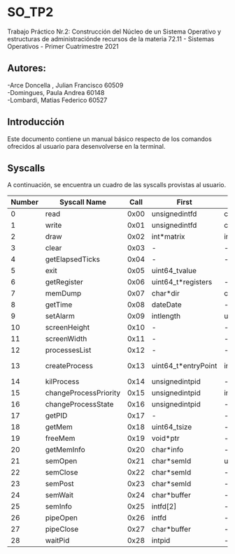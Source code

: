 # SO_TP2
Trabajo Práctico Nr.2: Construcción del Núcleo de un Sistema Operativo y estructuras de administraciónde recursos de la materia 72.11 - Sistemas Operativos - Primer Cuatrimestre 2021

## Autores:
-Arce Doncella , Julian Francisco 60509                         
-Domingues, Paula Andrea 60148                                
-Lombardi, Matias Federico 60527

## Introducción
Este documento contiene un manual básico respecto de los comandos ofrecidos al usuario para desenvolverse en la terminal.

## Syscalls
A continuación, se encuentra un cuadro de las syscalls provistas al usuario.<br>

|Number|Syscall Name		|Call	|First			|Second		|Third		|Fourth	|Fifth		|Sixth		|Seventh	|
|-------|----------------------|-------|----------------------|----------------------|--------------|---------------|--------------|--------------|---------------|
|0	    |read			        |0x00	|unsignedintfd		|char*buffer		|intlength	|-	-	|-	-	|		|		|
|1	    |write			        |0x01	|unsignedintfd		|char*buffer		|introw	|intcol	|intcolor	|-	-	|		|
|2	    |draw			        |0x02	|int*matrix		|introw		|	intcol	|introws	|intcolumns	|-	-	|		|
|3	    |clear			        |0x03	|-			|-	-	-	|-		|		|		|		|		|
|4	    |getElapsedTicks	    |0x04	|-			|-			|	-	|-	-	|-	-	|		|		|
|5	    |exit			        |0x05	|uint64_tvalue		|			|	-	|-	-	|-	-	|		|		|
|6	    |getRegister		    |0x06	|uint64_t*registers	|	-		|	-	|-	-	|-		|-		|		|
|7	    |memDump		        |0x07	|char*dir		|char*dump		|-	-	|-	-	|-		|		|		|
|8	    |getTime		        |0x08	|dateDate		|-	-		|-	-	|-	-	|		|		|		|
|9	    |setAlarm		        |0x09	|intlength		|uint64_tenabled	|	-	|-	-	|-		|-		|		|
|10	    |screenHeight		    |0x10	|-			|-			|	-	|-	-	|-	-	|		|		|
|11	    |screenWidth		    |0x11	|-			|-			|	-	|-	-	|-		|-		|		|	
|12	    |processesList		    |0x12	|-			|-			|	-	|-	-	|-	-	|		|		|
|13	    |createProcess		    |0x13	|uint64\_t*entryPoint	|intforeground		|uint64_t fdIn	|uint64_t fdOut|uint64_t first|uint64_t second|uint64_t third|
|14	    |kilProcess		        |0x14	|unsignedintpid	|	-		|-		|-		|	-	|		|		|
|15	    |changeProcessPriority	|0x15	|unsignedintpid	|	intpriority	|	-	|-	-	|-	-	|		|		|
|16	    |changeProcessState 	|0x16	|unsignedintpid	|	-		|-	-	|-	-	|-		|		|		|
|17	    |getPID		            |0x17	|	-		|	-		|-	-	|-	-	|-		|		|		|
|18	    |getMem		|0x18	|uint64_tsize		|-			|-	-	|-	-	|		|-		|		|
|19	    |freeMem		|0x19	|void*ptr		|-			|	-	|-	-	|-	-	|		|		|
|20	    |getMemInfo		|0x20	|char*info		|-			|	-	|-	-	|-	-	|		|		|
|21	    |semOpen		|0x21	|char*semId		|uint64_tinitialValue	|	-	|-	-	|-	-	|		|		|
|22	    |semClose		|0x22	|char*semId		|-			|-	-	|-	-	|-		|		|		|
|23	    |semPost		|0x23	|char*semId		|-			|-	-	|-	-	|-		|		|		|
|24	    |semWait		|0x24	|char*buffer		|-			|-	-	|-	-	|-		|		|		|
|25	    |semInfo		|0x25	|intfd[2]		|-			|-	-	|-	-	|-		|		|		|
|26	    |pipeOpen		|0x26	|intfd			|-			|-	-	|-	-	|-		|		|		|
|27	    |pipeClose		|0x27	|char*buffer		|-			|-	-	|-	-	|-		|		|		|
|28	    |waitPid		|0x28	|intpid		|-			|-	-	|-	-	|-		|		|		|